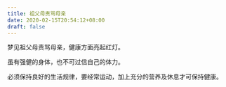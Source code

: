 ```yaml
---
title: 祖父母责骂母亲
date: 2020-02-15T20:54:12+08:00
draft: false
---
```


梦见祖父母责骂母亲，健康方面亮起红灯。

虽有强健的身体，也不可过信自己的体力。

 必须保持良好的生活规律，要经常运动，加上充分的营养及休息才可保持健康。

